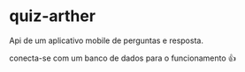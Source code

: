 # quiz-arther
Api  de um aplicativo mobile de perguntas e resposta.

conecta-se com um banco de dados para o funcionamento 👍

